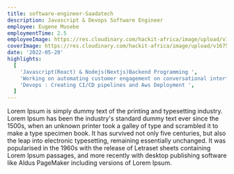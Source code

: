 ```yaml
---
title: software-engineer-Saadatech
description: Javascript & Devops Software Engineer
employee: Eugene Musebe
employmentTime: 2.5
employeeImage: https://res.cloudinary.com/hackit-africa/image/upload/v1675688988/DSC_8730_2.jpg
coverImage: https://res.cloudinary.com/hackit-africa/image/upload/v1675899504/Screenshot_2023-02-09_at_02.38.14.png
date: '2022-05-20'
highlights:
  [
    'Javascript(React) & Nodejs(Nextjs)Backend Programming ',
    'Working on automating customer engagement on conversational interfaces',
    'Devops : Creating CI/CD pipelines and Aws Deployment ',
  ]
---
```


Lorem Ipsum is simply dummy text of the printing and typesetting industry. Lorem Ipsum has been the industry's standard dummy text ever since the 1500s, when an unknown printer took a galley of type and scrambled it to make a type specimen book. It has survived not only five centuries, but also the leap into electronic typesetting, remaining essentially unchanged. It was popularised in the 1960s with the release of Letraset sheets containing Lorem Ipsum passages, and more recently with desktop publishing software like Aldus PageMaker including versions of Lorem Ipsum.
